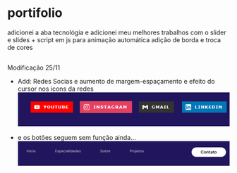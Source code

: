# portifolio
adicionei a aba tecnológia e adicionei meu melhores trabalhos com o slider e slides + script em js para animação automática
adição de borda e troca de cores

##

Modificação 25/11
- Add: Redes Socias e aumento de margem-espaçamento e efeito do cursor nos icons da redes
![Alt text](images/image.png)

- e os botões seguem sem função ainda...
![Alt text](images/tela-bt.png)



